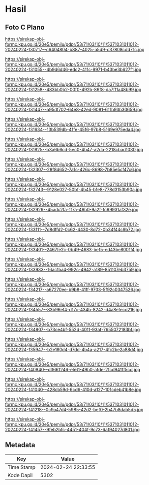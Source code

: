 # Hasil

## Foto C Plano

https://sirekap-obj-formc.kpu.go.id/20e5/pemilu/pdpr/53/71/03/10/11/5371031011012-20240224-130717--c6404804-b887-4025-a5d9-c37808cdd71c.jpg

https://sirekap-obj-formc.kpu.go.id/20e5/pemilu/pdpr/53/71/03/10/11/5371031011012-20240224-131055--4b9d6d46-edc2-411c-9971-b43be3b627f1.jpg

https://sirekap-obj-formc.kpu.go.id/20e5/pemilu/pdpr/53/71/03/10/11/5371031011012-20240224-131258--483bb0b2-00f0-492b-86f8-da7ff1a48b99.jpg

https://sirekap-obj-formc.kpu.go.id/20e5/pemilu/pdpr/53/71/03/10/11/5371031011012-20240224-131447--a95df702-64e8-42ed-9081-611b93b30659.jpg

https://sirekap-obj-formc.kpu.go.id/20e5/pemilu/pdpr/53/71/03/10/11/5371031011012-20240224-131634--13b539db-41fe-45f6-97b8-5169e975eda4.jpg

https://sirekap-obj-formc.kpu.go.id/20e5/pemilu/pdpr/53/71/03/10/11/5371031011012-20240224-131825--b3a6b6cd-5ec0-4b47-a2da-2218cbad1030.jpg

https://sirekap-obj-formc.kpu.go.id/20e5/pemilu/pdpr/53/71/03/10/11/5371031011012-20240224-132307--28f8d652-7a1c-426c-8698-7b85e5cf47c6.jpg

https://sirekap-obj-formc.kpu.go.id/20e5/pemilu/pdpr/53/71/03/10/11/5371031011012-20240224-132743--9128e027-50bf-4b45-b1e8-778d3153b90a.jpg

https://sirekap-obj-formc.kpu.go.id/20e5/pemilu/pdpr/53/71/03/10/11/5371031011012-20240224-132929--45adc2fa-1f7a-49b0-9a2f-fc99931af32e.jpg

https://sirekap-obj-formc.kpu.go.id/20e5/pemilu/pdpr/53/71/03/10/11/5371031011012-20240224-133111--7d8dffd2-0c62-4430-8d72-0b34f44c9b72.jpg

https://sirekap-obj-formc.kpu.go.id/20e5/pemilu/pdpr/53/71/03/10/11/5371031011012-20240224-133401--2467fe2c-0b49-4683-bef5-ed43be8001f4.jpg

https://sirekap-obj-formc.kpu.go.id/20e5/pemilu/pdpr/53/71/03/10/11/5371031011012-20240224-133933--16ac1ba4-992c-4942-a189-851107eb3759.jpg

https://sirekap-obj-formc.kpu.go.id/20e5/pemilu/pdpr/53/71/03/10/11/5371031011012-20240224-134217--a67270ee-b9b8-41ff-9703-5f92c0347526.jpg

https://sirekap-obj-formc.kpu.go.id/20e5/pemilu/pdpr/53/71/03/10/11/5371031011012-20240224-134557--83b96ef4-d17c-434b-8242-d4a8efecd216.jpg

https://sirekap-obj-formc.kpu.go.id/20e5/pemilu/pdpr/53/71/03/10/11/5371031011012-20240224-134807--b73ce4bf-552d-4011-93af-7655072183bf.jpg

https://sirekap-obj-formc.kpu.go.id/20e5/pemilu/pdpr/53/71/03/10/11/5371031011012-20240224-135947--b2e180d4-d7dd-4b4a-a217-4fc2be2a88d4.jpg

https://sirekap-obj-formc.kpu.go.id/20e5/pemilu/pdpr/53/71/03/10/11/5371031011012-20240224-140840--d3661246-e561-49b0-afde-2fcd9411f5cd.jpg

https://sirekap-obj-formc.kpu.go.id/20e5/pemilu/pdpr/53/71/03/10/11/5371031011012-20240224-141040--428cb59d-6cd6-410d-a127-101cdeb41b8e.jpg

https://sirekap-obj-formc.kpu.go.id/20e5/pemilu/pdpr/53/71/03/10/11/5371031011012-20240224-141218--0c9a47d4-5985-42d2-bef0-2b47b8dab5d5.jpg

https://sirekap-obj-formc.kpu.go.id/20e5/pemilu/pdpr/53/71/03/10/11/5371031011012-20240224-141457--9feb2bfc-4451-404f-9c73-6af94027d801.jpg


## Metadata

| Key        | Value               |
| ---------- | ------------------- |
| Time Stamp | 2024-02-24 22:33:55 |
| Kode Dapil | 5302                |



